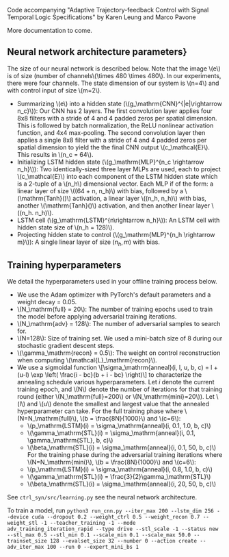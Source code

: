 Code accompanying "Adaptive Trajectory-feedback Control with Signal Temporal Logic Specifications" by Karen Leung and Marco Pavone

More documentation to come.




## Neural network architecture parameters}
The size of our neural network is described below. Note that the image \\(e\\) is of size (number of channels\\(\times 480 \times 480\\). In our experiments, there were four channels. The state dimension of our system is \\(n=4\\) and with control input of size \\(m=2\\).
- Summarizing \\(e\\) into a hidden state (\\(g_\mathrm{CNN}^{|e|\rightarrow n_c}\\)): Our CNN has 2 layers. The first convolution layer applies four 8x8 filters with a stride of 4 and 4 padded zeros per spatial dimension. This is followed by batch normalization, the ReLU nonlinear activation function, and 4x4 max-pooling. The second convolution layer then applies a single 8x8 filter with a stride of 4 and 4 padded zeros per spatial dimension to yield the the final CNN output \\(c_\mathcal{E}\\). This results in \\(n_c = 64\\).
- Initializing LSTM hidden state (\\(g_\mathrm{MLP}^{n_c \rightarrow n_h}\\)):  Two identically-sized three layer MLPs are used, each to project \\(c_\mathcal{E}\\) into each component of the LSTM hidden state which is a 2-tuple of a \\(n_h\\) dimensional vector. Each MLP if of the form: a linear layer  of size \\((64 + n, n_h)\\) with bias, followed by a \\(\mathrm{Tanh}()\\) activation, a linear layer \\((n_h, n_h)\\) with bias, another \\(\mathrm{Tanh}()\\) activation, and then another linear layer \\((n_h. n_h)\\).
- LSTM cell (\\(g_\mathrm{LSTM}^{n\rightarrow n_h}\\)): An LSTM cell with hidden state size of \\(n_h = 128)\\).
- Projecting hidden state to control (\\(g_\mathrm{MLP}^{n_h \rightarrow m}\\)): A single linear layer of size $(n_h, m)$ with bias.

## Training hyperparameters
We detail the hyperparameters used in your offline training process below.
- We use the Adam optimizer with PyTorch's default parameters and a weight decay = 0.05.
- \\(N_\mathrm{full} = 20\\): The number of training epochs used to train the model before applying adversarial training iterations.
- \\(N_\mathrm{adv} = 128\\): The number of adversarial samples to search for.
- \\(N=128\\): Size of training set. We used a mini-batch size of 8 during our stochastic gradient descent steps.
- \\(\gamma_\mathrm{recon} = 0.5\\): The weight on control reconstruction when computing \\(\mathcal{L}_\mathrm{recon}\\).
- We use a sigmoidal function 
\\[\sigma_\mathrm{anneal}(i, l, u, b, c) = l + (u-l) \exp \left( \frac{i - bc}{b + i - bc}  \right)\\]
to characterize the annealing schedule various hyperparameters. Let $i$ denote the current training epoch, and \\(N\\) denote the number of iterations for that training round (either \\(N_\mathrm{full}=200\\) or \\(N_\mathrm{mini}=20\\)). Let \\(l\\) and \\(u\\) denote the smallest and largest value that the annealed hyperparameter can take.
For the full training phase where \\(N=N_\mathrm{full}\\), \\(b = \frac{8N}{1000}\\) and \\(c=6\\):
    - \\(p_\mathrm{LSTM}(i) = \sigma_\mathrm{anneal}(i, 0.1, 1.0, b, c)\\) 
    - \\(\gamma_\mathrm{STL}(i) = \sigma_\mathrm{anneal}(i, 0.1, \gamma_\mathrm{STL}, b, c)\\) 
    - \\(\beta_\mathrm{STL}(i) = \sigma_\mathrm{anneal}(i, 0.1, 50, b, c)\\) 
For the training phase during the adversarial training iterations where \\(N=N_\mathrm{mini}\\), \\(b = \frac{8N}{1000}\\) and \\(c=6\\):
    - \\(p_\mathrm{LSTM}(i) = \sigma_\mathrm{anneal}(i, 0.8, 1.0, b, c)\\) 
    - \\(\gamma_\mathrm{STL}(i) = \frac{3}{2}\gamma_\mathrm{STL}\\) 
    - \\(\beta_\mathrm{STL}(i) = \sigma_\mathrm{anneal}(i, 20, 50, b, c)\\) 


See `ctrl_syn/src/learning.py` see the neural network architecture.

To train a model, run
`python3 run_cnn.py --iter_max 200 --lstm_dim 256 --device cuda --dropout 0.2 --weight_ctrl 0.5 --weight_recon 0.7 --weight_stl -1 --teacher_training -1 --mode adv_training_iteration_rapid --type drive --stl_scale -1 --status new --stl_max 0.5 --stl_min 0.1 --scale_min 0.1 --scale_max 50.0 --trainset_size 128 --evalset_size 32 --number 0 --action create --adv_iter_max 100 --run 0 --expert_mini_bs 1`

